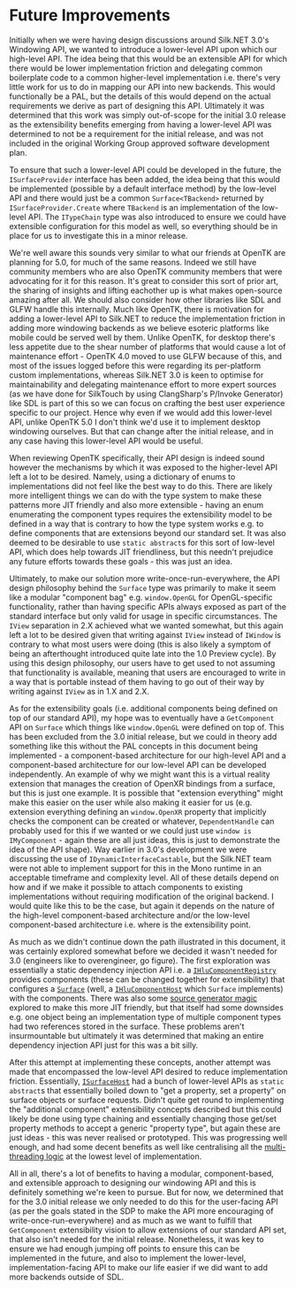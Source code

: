 # Future Improvements

Initially when we were having design discussions around Silk.NET 3.0's Windowing API, we wanted to introduce a
lower-level API upon which our high-level API. The idea being that this would be an extensible API for which there would
be lower implementation friction and delegating common boilerplate code to a common higher-level implementation i.e.
there's very little work for us to do in mapping our API into new backends. This would functionally be a PAL, but the
details of this would depend on the actual requirements we derive as part of designing this API. Ultimately it was
determined that this work was simply out-of-scope for the initial 3.0 release as the extensibility benefits emerging
from having a lower-level API was determined to not be a requirement for the initial release, and was not included in
the original Working Group approved software development plan.

To ensure that such a lower-level API could be developed in the future, the `ISurfaceProvider` interface has been added,
the idea being that this would be implemented (possible by a default interface method) by the low-level API and there
would just be a common `Surface<TBackend>` returned by `ISurfaceProvider.Create` where `TBackend` is an implementation
of the low-level API. The `ITypeChain` type was also introduced to ensure we could have extensible configuration for
this model as well, so everything should be in place for us to investigate this in a minor release.

We're well aware this sounds very similar to what our friends at OpenTK are planning for 5.0, for much of the same
reasons. Indeed we still have community members who are also OpenTK community members that were advocating for it for
this reason. It's great to consider this sort of prior art, the sharing of insights and lifting eachother up is what
makes open-source amazing after all. We should also consider how other libraries like SDL and GLFW handle this
internally. Much like OpenTK, there is motivation for adding a lower-level API to Silk.NET to reduce the implementation
friction in adding more windowing backends as we believe esoteric platforms like mobile could be served well by them.
Unlike OpenTK, for desktop there's less appetite due to the shear number of platforms that would cause a lot of
maintenance effort - OpenTK 4.0 moved to use GLFW because of this, and most of the issues logged before this were
regarding its per-platform custom implementations, whereas Silk.NET 3.0 is keen to optimise for maintainability and
delegating maintenance effort to more expert sources (as we have done for SilkTouch by using ClangSharp's P/Invoke
Generator) like SDL is part of this so we can focus on crafting the best user experience specific to our project. Hence
why even if we would add this lower-level API, unlike OpenTK 5.0 I don't think we'd use it to implement desktop
windowing ourselves. But that can change after the initial release, and in any case having this lower-level API would be
useful.

When reviewing OpenTK specifically, their API design is indeed sound however the mechanisms by which it was exposed to
the higher-level API left a lot to be desired. Namely, using a dictionary of enums to implementations did not feel like
the best way to do this. There are likely more intelligent things we can do with the type system to make these patterns
more JIT friendly and also more extensible - having an enum enumerating the component types requires the extensibility
model to be defined in a way that is contrary to how the type system works e.g. to define components that are extensions
beyond our standard set. It was also deemed to be desirable to use `static abstract`s for this sort of low-level API,
which does help towards JIT friendliness, but this needn't prejudice any future efforts towards these goals - this was
just an idea.

Ultimately, to make our solution more write-once-run-everywhere, the API design philosophy behind the `Surface`
type was primarily to make it seem like a modular "component bag" e.g. `window.OpenGL` for OpenGL-specific
functionality, rather than having specific APIs always exposed as part of the standard interface but only valid for
usage in specific circumstances. The `IView` separation in 2.X achieved what we wanted somewhat, but this again left a
lot to be desired given that writing against `IView` instead of `IWindow` is contrary to what most users were doing
(this is also likely a symptom of being an afterthought introduced quite late into the 1.0 Preview cycle). By using this
design philosophy, our users have to get used to not assuming that functionality is available, meaning that users are
encouraged to write in a way that is portable instead of them having to go out of their way by writing against `IView`
as in 1.X and 2.X.

As for the extensibility goals (i.e. additional components being defined on top of our standard API), my hope was to
eventually have a `GetComponent` API on `Surface` which things like `window.OpenGL` were defined on top of. This has
been excluded from the 3.0 initial release, but we could in theory add something like this without the PAL concepts in
this document being implemented - a component-based architecture for our high-level API and a component-based
architecture for our low-level API can be developed independently. An example of why we might want this is a virtual
reality extension that manages the creation of OpenXR bindings from a surface, but this is just one example. It is
possible that "extension everything" might make this easier on the user while also making it easier for us (e.g.
extension everything defining an `window.OpenXR` property that implicitly checks the component can be created or
whatever, `DependentHandle` can probably used for this if we wanted or we could just use `window is IMyComponent` -
again these are all just ideas, this is just to demonstrate the idea of the API shape). Way earlier in 3.0's development
we were discussing the use of `IDynamicInterfaceCastable`, but the Silk.NET team were not able to implement support for
this in the Mono runtime in an acceptable timeframe and complexity level. All of these details depend on how and if we
make it possible to attach components to existing implementations without requiring modification of the original
backend. I would quite like this to be the case, but again it depends on the nature of the high-level component-based
architecture and/or the low-level component-based architecture i.e. where is the extensibility point.

As much as we didn't continue down the path illustrated in this document, it was certainly explored somewhat before we
decided it wasn't needed for 3.0 (engineers like to overengineer, go figure). The first exploration was essentially a
static dependency injection API i.e. a [`IHluComponentRegistry`](https://github.com/dotnet/Silk.NET/blob/56af8e1b34dc41a43de10dff45d09d25f12e8e57/sources/Core/Core/Abstractions/IHluComponentRegistry.cs)
provides components (these can be changed together for extensibility) that configures a [`Surface`](https://github.com/dotnet/Silk.NET/blob/56af8e1b34dc41a43de10dff45d09d25f12e8e57/sources/Windowing/Common/Surface.cs)
(well, a [`IHluComponentHost`](https://github.com/dotnet/Silk.NET/blob/56af8e1b34dc41a43de10dff45d09d25f12e8e57/sources/Core/Core/Abstractions/IHluComponentHost.cs)
which `Surface` implements) with the components. There was also some [source generator magic](https://github.com/dotnet/Silk.NET/blob/56af8e1b34dc41a43de10dff45d09d25f12e8e57/sources/Core/Analyzers/HluSourceGenerator.Hosts.cs)
explored to make this more JIT friendly, but that itself had some downsides e.g. one object being an implementation type
of multiple component types had two references stored in the surface. These problems aren't insurmountable but
ultimately it was determined that making an entire dependency injection API just for this was a bit silly.

After this attempt at implementing these concepts, another attempt was made that encompassed the low-level API desired
to reduce implementation friction. Essentially, [`ISurfaceHost`](https://github.com/dotnet/Silk.NET/blob/129d4957ce1058252723add2f6890fb53f234432/sources/Windowing/Common/Hosting/ISurfaceHost.cs)
had a bunch of lower-level APIs as `static abstract`s that essentially boiled down to "get a property, set a property"
on surface objects or surface requests. Didn't quite get round to implementing the "additional component" extensibility
concepts described but this could likely be done using type chaining and essentially changing those get/set property
methods to accept a generic "property type", but again these are just ideas - this was never realised or prototyped.
This was progressing well enough, and had some decent benefits as well like centralising all the [multi-threading logic](https://github.com/dotnet/Silk.NET/blob/129d4957ce1058252723add2f6890fb53f234432/sources/Windowing/Common/Hosting/MultiThreadedSurfaceHost%601.cs)
at the lowest level of implementation.

All in all, there's a lot of benefits to having a modular, component-based, and extensible approach to designing our
windowing API and this is definitely something we're keen to pursue. But for now, we determined that for the 3.0 initial
release we only needed to do this for the user-facing API (as per the goals stated in the SDP to make the API more
encouraging of write-once-run-everywhere) and as much as we want to fulfill that `GetComponent` extensibility vision to
allow extensions of our standard API set, that also isn't needed for the initial release. Nonetheless, it was key to
ensure we had enough jumping off points to ensure this can be implemented in the future, and also to implement the
lower-level, implementation-facing API to make our life easier if we did want to add more backends outside of SDL.
